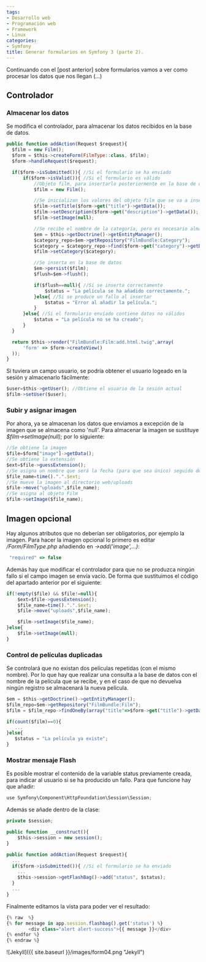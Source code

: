 ```yaml
---
tags:
- Desarrollo web
- Programación web
- Framework
- Linux
categories:
- Symfony
title: Generar formularios en Symfony 3 (parte 2).
---
```


Continuando con el [post anterior] sobre formularios vamos a ver como procesar los datos que nos llegan (...)


## Controlador

### Almacenar los datos

Se modifica el controlador, para almacenar los datos recibidos en la base de datos.

```javascript
public function addAction(Request $request){
  $film = new Film();
  $form = $this->createForm(FilmType::class, $film);
  $form->handleRequest($request);

  if($form->isSubmitted()){ //Si el formulario se ha enviado
      if($form->isValid()){ //Si el formulario es válido
          //Objeto film, para insertarlo posteriormente en la base de datos
          $film = new Film(); 

          //Se inicializan los valores del objeto film que se va a insertar con los datos recibidos
          $film->setTitle($form->get("title")->getData()); 
          $film->setDescription($form->get("description")->getData());
          $film->setImage(null);

          //Se recibe el nombre de la categoría, pero es necesario almacenar su id.
          $em = $this->getDoctrine()->getEntityManager(); 
          $category_repo=$em->getRepository("FilmBundle:Category");  
          $category = $category_repo->find($form->get("category")->getData());
          $film->setCategory($category);

          //Se inserta en la base de datos
          $em->persist($film); 
          $flush=$em->flush();

          if($flush==null){ //Si se inserta correctamente
              $status = "La película se ha añadido correctamente.";
          }else{ //Si se produce un fallo al insertar
              $status = "Error al añadir la película.";    
          }
      }else{ //Si el formulario envíado contiene datos no válidos
          $status = "La película no se ha creado";
      }
  }

  return $this->render("FilmBundle:Film:add.html.twig",array(
      'form' => $form->createView()
  )); 
}
```

Si tuviera un campo usuario, se podría obtener el usuario logeado en la sesión y almacenarlo fácilmente:

```javascript
$user=$this->getUser(); //Obtiene el usuario de la sesión actual
$film->setUser($user);
```

### Subir y asignar imagen

Por ahora, ya se almacenan los datos que enviamos a excepción de la imagen que se almacena como 'null'. Para almacenar la imagen se sustituye *$film->setImage(null);* por lo siguiente:

```javascript
//Se obtiene la imagen
$file=$form["image"]->getData();
//Se obtiene la extensión
$ext=$file->guessExtension();
//Se asigna un nombre que será la fecha (para que sea único) seguido de la extensión
$file_name=time().".".$ext;
//Se mueve la imagen al directorio web/uploads
$file->move("uploads",$file_name);
//Se asigna al objeto Film
$film->setImage($file_name);
```

## Imagen opcional

Hay algunos atributos que no deberían ser obligatorios, por ejemplo la imagen. Para hacer la imagen opcional lo primero es editar */Form/FilmType.php* añadiendo en *->add('image',...)*:

```javascript
 "required" => false
```

Además hay que modificar el controlador para que no se produzca ningún fallo si el campo imagen se envía vacío. De forma que sustituimos el código del apartado anterior por el siguiente:

```javascript
if(!empty($file) && $file!=null){
    $ext=$file->guessExtension();
    $file_name=time().".".$ext;
    $file->move("uploads",$file_name);

    $film->setImage($file_name);      
}else{
    $film->setImage(null);
}    
```

### Control de películas duplicadas

Se controlará que no existan dos películas repetidas (con el mismo nombre). Por lo que hay que realizar una consulta a la base de datos con el nombre de la película que se recibe, y en el caso de que no devuelva ningún registro se almacenará la nueva película.

```javascript
$em = $this->getDoctrine()->getEntityManager();
$film_repo=$em->getRepository("FilmBundle:Film");
$film = $film_repo->findOneBy(array("title"=>$form->get("title")->getData()));

if(count($film)==0){
   ...
}else{
   $status = "La película ya existe";
}
```

### Mostrar mensaje Flash

Es posible mostrar el contenido de la variable status previamente creada, para indicar al usuario si se ha producido un fallo. Para que funcione hay que añadir:

```javascript
use Symfony\Component\HttpFoundation\Session\Session;
```

Además se añade dentro de la clase:

```javascript
private $session; 

public function __construct(){
    $this->session = new session();
}  

public function addAction(Request $request){
  ...
  if($form->isSubmitted()){ //Si el formulario se ha enviado
    ...
    $this->session->getFlashBag()->add("status", $status);
  }
  ...
}
```

Finalmente editamos la vista para poder ver el resultado:

```javascript
{% raw  %}
{% for message in app.session.flashbag().get('status') %}
		<div class="alert alert-success">{{ message }}</div>
{% endfor %}
{% endraw %}
```

![Jekyll]({{ site.baseurl }}/images/form04.png "Jekyll")

